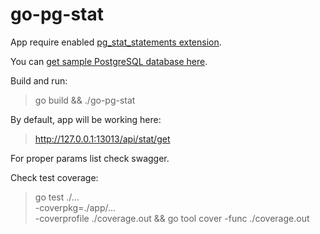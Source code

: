 # go-pg-stat

App require enabled [pg_stat_statements extension](https://www.postgresql.org/docs/14/pgstatstatements.html).

You can [get sample PostgreSQL database here](https://www.postgresqltutorial.com/postgresql-getting-started/load-postgresql-sample-database/).

Build and run:

> go build && ./go-pg-stat

By default, app will be working here:

> http://127.0.0.1:13013/api/stat/get

For proper params list check swagger.

Check test coverage:

> go test ./...  \
-coverpkg=./app/... \
-coverprofile ./coverage.out && go tool cover -func ./coverage.out